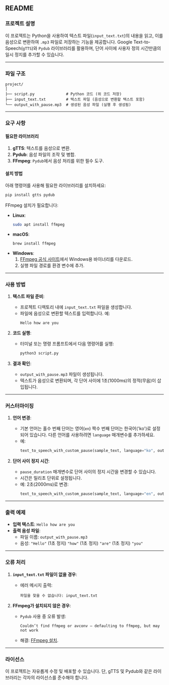 ## **README**

### **프로젝트 설명**
이 프로젝트는 Python을 사용하여 텍스트 파일(`input_text.txt`)의 내용을 읽고, 이를 음성으로 변환하여 `.mp3` 파일로 저장하는 기능을 제공합니다. Google Text-to-Speech(`gTTS`)와 `Pydub` 라이브러리를 활용하며, 단어 사이에 사용자 정의 시간만큼의 일시 정지를 추가할 수 있습니다.

---

### **파일 구조**
```
project/
│
├── script.py              # Python 코드 (위 코드 저장)
├── input_text.txt         # 텍스트 파일 (음성으로 변환할 텍스트 포함)
└── output_with_pause.mp3  # 생성된 음성 파일 (실행 후 생성됨)
```

---

### **요구 사항**

#### **필요한 라이브러리**
1. **gTTS**: 텍스트를 음성으로 변환.
2. **Pydub**: 음성 파일의 조작 및 병합.
3. **FFmpeg**: `Pydub`에서 음성 처리를 위한 필수 도구.

#### **설치 방법**
아래 명령어를 사용해 필요한 라이브러리를 설치하세요:

```bash
pip install gtts pydub
```

FFmpeg 설치가 필요합니다:
- **Linux**:
  ```bash
  sudo apt install ffmpeg
  ```
- **macOS**:
  ```bash
  brew install ffmpeg
  ```
- **Windows**:
  1. [FFmpeg 공식 사이트](https://ffmpeg.org/download.html)에서 Windows용 바이너리를 다운로드.
  2. 실행 파일 경로를 환경 변수에 추가.

---

### **사용 방법**

1. **텍스트 파일 준비**:
   - 프로젝트 디렉토리 내에 `input_text.txt` 파일을 생성합니다.
   - 파일에 음성으로 변환할 텍스트를 입력합니다. 예:
     ```
     Hello how are you
     ```

2. **코드 실행**:
   - 터미널 또는 명령 프롬프트에서 다음 명령어를 실행:
     ```bash
     python3 script.py
     ```

3. **결과 확인**:
   - `output_with_pause.mp3` 파일이 생성됩니다.
   - 텍스트가 음성으로 변환되며, 각 단어 사이에 1초(1000ms)의 정적(무음)이 삽입됩니다.

---

### **커스터마이징**

1. **언어 변경**:
   - 기본 언어는 홀수 번째 단어는 영어(`en`) 짝수 번째 단어는 한국어('ko')로 설정되어 있습니다. 다른 언어를 사용하려면 `language` 매개변수를 추가하세요.
   - 예: 
     ```python
     text_to_speech_with_custom_pause(sample_text, language="ko", output_file="output_with_pause.mp3", pause_duration=1000)
     ```

2. **단어 사이 정지 시간**:
   - `pause_duration` 매개변수로 단어 사이의 정지 시간을 변경할 수 있습니다.
   - 시간은 밀리초 단위로 설정됩니다.
   - 예: 2초(2000ms)로 변경:
     ```python
     text_to_speech_with_custom_pause(sample_text, language="en", output_file="output_with_pause.mp3", pause_duration=2000)
     ```

---

### **출력 예제**

- **입력 텍스트**: `Hello how are you`
- **출력 음성 파일**: 
  - 파일 이름: `output_with_pause.mp3`
  - 음성: `"Hello"` (1초 정지) `"how"` (1초 정지) `"are"` (1초 정지) `"you"`

---

### **오류 처리**

1. **`input_text.txt` 파일이 없을 경우**:
   - 에러 메시지 출력:
     ```
     파일을 찾을 수 없습니다: input_text.txt
     ```

2. **FFmpeg가 설치되지 않은 경우**:
   - `Pydub` 사용 중 오류 발생:
     ```
     Couldn’t find ffmpeg or avconv – defaulting to ffmpeg, but may not work
     ```

   - 해결: [FFmpeg 설치](#요구-사항).

---

### **라이선스**
이 프로젝트는 자유롭게 수정 및 배포할 수 있습니다. 단, gTTS 및 Pydub와 같은 라이브러리는 각자의 라이선스를 준수해야 합니다.
